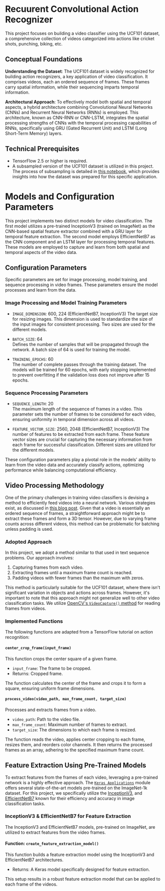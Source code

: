 # Recuurent Convolutional Action Recognizer

This project focuses on building a video classifier using the UCF101 dataset, a comprehensive collection of videos categorized into actions like cricket shots, punching, biking, etc.

## Conceptual Foundations

**Understanding the Dataset**: The UCF101 dataset is widely recognized for building action recognizers, a key application of video classification. It comprises videos, each an ordered sequence of frames. These frames carry spatial information, while their sequencing imparts temporal information.

**Architectural Approach**: To effectively model both spatial and temporal aspects, a hybrid architecture combining Convolutional Neural Networks (CNNs) and Recurrent Neural Networks (RNNs) is employed. This architecture, known as CNN-RNN or CNN-LSTM, integrates the spatial processing strengths of CNNs with the temporal processing capabilities of RNNs, specifically using GRU (Gated Recurrent Unit) and LSTM (Long Short-Term Memory) layers.

## Technical Prerequisites

* TensorFlow 2.5 or higher is required.
* A subsampled version of the UCF101 dataset is utilized in this project. The process of subsampling is detailed in [this notebook](https://github.com/AliAmini93/CNN-LSTM-Action-Recognizer/blob/main/UCF101_Data_Preparation_Top5.ipynb), which provides insights into how the dataset was prepared for this specific application.

# Models and Configuration Parameters

This project implements two distinct models for video classification. The first model utilizes a pre-trained InceptionV3 (trained on ImageNet) as the CNN-based spatial feature extractor combined with a GRU layer for temporal feature extraction. The second model employs EfficientNetB7 as the CNN component and an LSTM layer for processing temporal features. These models are employed to capture and learn from both spatial and temporal aspects of the video data.

## Configuration Parameters

Specific parameters are set for image processing, model training, and sequence processing in video frames. These parameters ensure the model processes and learn from the data.

### Image Processing and Model Training Parameters

- `IMAGE_DIMENSION`: 600, 224 (EfficientNetB7, InceptionV3)
  The target size for resizing images. This dimension is used to standardize the size of the input images for consistent processing. Two sizes are used for the different models.

- `BATCH_SIZE`: 64  
  Defines the number of samples that will be propagated through the network. A batch size of 64 is used for training the model.

- `TRAINING_EPOCHS`: 60  
  The number of complete passes through the training dataset. The models will be trained for 60 epochs, with early stopping implemented to prevent overfitting if the validation loss does not improve after 15 epochs.

### Sequence Processing Parameters

- `SEQUENCE_LENGTH`: 20  
  The maximum length of the sequence of frames in a video. This parameter sets the number of frames to be considered for each video, ensuring uniformity in temporal dimension across all videos.

- `FEATURE_VECTOR_SIZE`: 2560, 2048 (EfficientNetB7, InceptionV3)
  The number of features to be extracted from each frame. These feature vector sizes are crucial for capturing the necessary information from each frame for successful classification. Different sizes are utilized for the different models.

These configuration parameters play a pivotal role in the models' ability to learn from the video data and accurately classify actions, optimizing performance while balancing computational efficiency.

## Video Processing Methodology

One of the primary challenges in training video classifiers is devising a method to efficiently feed videos into a neural network. Various strategies exist, as discussed in [this blog post](https://blog.coast.ai/five-video-classification-methods-implemented-in-keras-and-tensorflow-99cad29cc0b5). Given that a video is essentially an ordered sequence of frames, a straightforward approach might be to extract these frames and form a 3D tensor. However, due to varying frame counts across different videos, this method can be problematic for batching unless padding is used.

### Adopted Approach

In this project, we adopt a method similar to that used in text sequence problems. Our approach involves:

1. Capturing frames from each video.
2. Extracting frames until a maximum frame count is reached.
3. Padding videos with fewer frames than the maximum with zeros.

This method is particularly suitable for the UCF101 dataset, where there isn't significant variation in objects and actions across frames. However, it's important to note that this approach might not generalize well to other video classification tasks. We utilize [OpenCV's `VideoCapture()` method](https://docs.opencv.org/master/dd/d43/tutorial_py_video_display.html) for reading frames from videos.

### Implemented Functions

The following functions are adapted from a TensorFlow tutorial on action recognition:

#### `center_crop_frame(input_frame)`

This function crops the center square of a given frame.

- `input_frame`: The frame to be cropped.
- Returns: Cropped frame.

The function calculates the center of the frame and crops it to form a square, ensuring uniform frame dimensions.

#### `process_video(video_path, max_frame_count, target_size)`

Processes and extracts frames from a video.

- `video_path`: Path to the video file.
- `max_frame_count`: Maximum number of frames to extract.
- `target_size`: The dimensions to which each frame is resized.

The function reads the video, applies center cropping to each frame, resizes them, and reorders color channels. It then returns the processed frames as an array, adhering to the specified maximum frame count.

## Feature Extraction Using Pre-Trained Models

To extract features from the frames of each video, leveraging a pre-trained network is a highly effective approach. The [`Keras Applications`](https://keras.io/api/applications/) module offers several state-of-the-art models pre-trained on the ImageNet-1k dataset. For this project, we specifically utilize the [InceptionV3](https://arxiv.org/abs/1512.00567), and [EfficientNetB7](https://arxiv.org/pdf/1905.11946.pdf) known for their efficiency and accuracy in image classification tasks.

### InceptionV3 & EfficientNetB7 for Feature Extraction

The InceptionV3 and EfficientNetB7 models, pre-trained on ImageNet, are utilized to extract features from the video frames.

#### Function: `create_feature_extraction_model()`

This function builds a feature extraction model using the InceptionV3 and EfficientNetB7 architectures.

- Returns: A Keras model specifically designed for feature extraction.

This setup results in a robust feature extraction model that can be applied to each frame of the videos.






